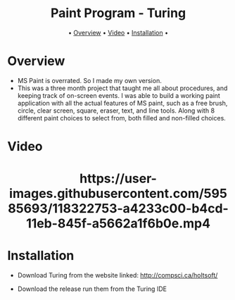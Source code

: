 <h1 align="center">
  <p float="left">
  
</p>
  <br>
  Paint Program - Turing
  <br>
</h1>


<p align="center">
  •
  <a href="#Overview">Overview</a>
  •
  <a href="#Video">Video</a>
  •
  <a href="#Installation">Installation</a>
  •
</p>

# Overview

- MS Paint is overrated. So I made my own version.
- This was a three month project that taught me all about procedures, and keeping track of on-screen events. I was able to build a working paint application with all the actual features of MS paint, such as a free brush, circle, clear screen, square, eraser, text, and line tools. Along with 8 different paint choices to select from, both filled and non-filled choices.

# Video
<h1 align="center">
  <p float="left">  
https://user-images.githubusercontent.com/59585693/118322753-a4233c00-b4cd-11eb-845f-a5662a1f6b0e.mp4
</p>
</h1>

# Installation
- Download Turing from the website linked: 
http://compsci.ca/holtsoft/

- Download the release run them from the Turing IDE 
